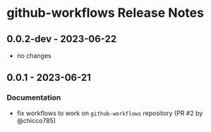 # github-workflows Release Notes

## 0.0.2-dev - 2023-06-22

- no changes

## 0.0.1 - 2023-06-21

### Documentation

- fix workflows to work on `github-workflows` repository (PR #2 by @chicco785)
